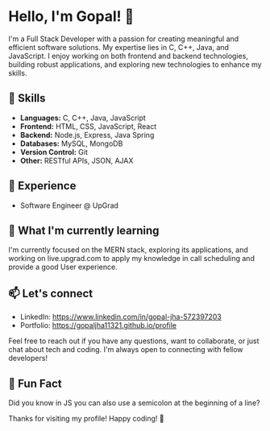 # Hello, I'm Gopal! 👋

I'm a Full Stack Developer with a passion for creating meaningful and efficient software solutions. My expertise lies in C, C++, Java, and JavaScript. I enjoy working on both frontend and backend technologies, building robust applications, and exploring new technologies to enhance my skills.

## 🚀 Skills

- **Languages:** C, C++, Java, JavaScript
- **Frontend:** HTML, CSS, JavaScript, React
- **Backend:** Node.js, Express, Java Spring
- **Databases:** MySQL, MongoDB
- **Version Control:** Git
- **Other:** RESTful APIs, JSON, AJAX

## 💼 Experience

- Software Engineer @ UpGrad

## 🌱 What I'm currently learning

I'm currently focused on the MERN stack, exploring its applications, and working on live.upgrad.com to apply my knowledge in call scheduling and provide a good User experience.

## 📫 Let's connect

- LinkedIn: https://www.linkedin.com/in/gopal-jha-572397203
- Portfolio: https://gopaljha11321.github.io/profile

Feel free to reach out if you have any questions, want to collaborate, or just chat about tech and coding. I'm always open to connecting with fellow developers!

## 🌟 Fun Fact

Did you know in JS you can also use a semicolon at the beginning of a line?

Thanks for visiting my profile! Happy coding! 🚀
